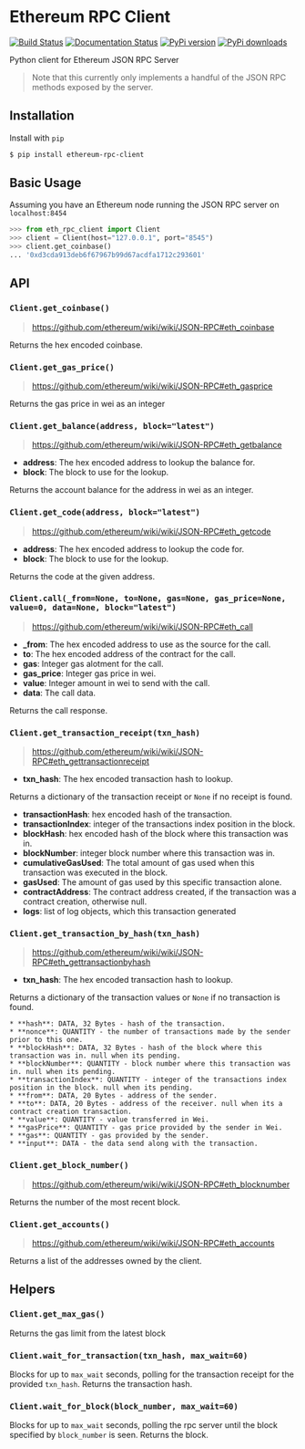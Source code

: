 # Ethereum RPC Client

[![Build Status](https://travis-ci.org/pipermerriam/ethereum-rpc-client.png)](https://travis-ci.org/pipermerriam/ethereum-rpc-client)
[![Documentation Status](https://readthedocs.org/projects/ethereum-rpc-client/badge/?version=latest)](https://readthedocs.org/projects/ethereum-rpc-client/?badge=latest)
[![PyPi version](https://pypip.in/v/ethereum-rpc-client/badge.png)](https://pypi.python.org/pypi/ethereum-rpc-client)
[![PyPi downloads](https://pypip.in/d/ethereum-rpc-client/badge.png)](https://pypi.python.org/pypi/ethereum-rpc-client)
   

Python client for Ethereum JSON RPC Server

> Note that this currently only implements a handful of the JSON RPC methods
> exposed by the server.

## Installation

Install with `pip`

```bash
$ pip install ethereum-rpc-client
```

## Basic Usage

Assuming you have an Ethereum node running the JSON RPC server on `localhost:8454`


```python
>>> from eth_rpc_client import Client
>>> client = Client(host="127.0.0.1", port="8545")
>>> client.get_coinbase()
... '0xd3cda913deb6f67967b99d67acdfa1712c293601'
```

## API

### `Client.get_coinbase()`

> https://github.com/ethereum/wiki/wiki/JSON-RPC#eth_coinbase

Returns the hex encoded coinbase.

### `Client.get_gas_price()`

> https://github.com/ethereum/wiki/wiki/JSON-RPC#eth_gasprice

Returns the gas price in wei as an integer

### `Client.get_balance(address, block="latest")`

> https://github.com/ethereum/wiki/wiki/JSON-RPC#eth_getbalance

* **address**: The hex encoded address to lookup the balance for.
* **block**: The block to use for the lookup.

Returns the account balance for the address in wei as an integer.

### `Client.get_code(address, block="latest")`

> https://github.com/ethereum/wiki/wiki/JSON-RPC#eth_getcode

* **address**: The hex encoded address to lookup the code for.
* **block**: The block to use for the lookup.

Returns the code at the given address.

### `Client.call(_from=None, to=None, gas=None, gas_price=None, value=0, data=None, block="latest")`

> https://github.com/ethereum/wiki/wiki/JSON-RPC#eth_call

* **_from**: The hex encoded address to use as the source for the call.
* **to**: The hex encoded address of the contract for the call.
* **gas**: Integer gas alotment for the call.
* **gas_price**: Integer gas price in wei.
* **value**: Integer amount in wei to send with the call.
* **data**: The call data.

Returns the call response.


### `Client.get_transaction_receipt(txn_hash)`

> https://github.com/ethereum/wiki/wiki/JSON-RPC#eth_gettransactionreceipt

* **txn_hash**: The hex encoded transaction hash to lookup.

Returns a dictionary of the transaction receipt or `None` if no receipt is
found.

* **transactionHash**: hex encoded hash of the transaction.
* **transactionIndex**: integer of the transactions index position in the block.
* **blockHash**: hex encoded hash of the block where this transaction was in.
* **blockNumber**: integer block number where this transaction was in.
* **cumulativeGasUsed**: The total amount of gas used when this transaction was executed in the block.
* **gasUsed**: The amount of gas used by this specific transaction alone.
* **contractAddress**: The contract address created, if the transaction was a contract creation, otherwise null.
* **logs**: list of log objects, which this transaction generated


### `Client.get_transaction_by_hash(txn_hash)`

> https://github.com/ethereum/wiki/wiki/JSON-RPC#eth_gettransactionbyhash

* **txn_hash**: The hex encoded transaction hash to lookup.

Returns a dictionary of the transaction values or `None` if no transaction is
found.

    * **hash**: DATA, 32 Bytes - hash of the transaction.
    * **nonce**: QUANTITY - the number of transactions made by the sender prior to this one.
    * **blockHash**: DATA, 32 Bytes - hash of the block where this transaction was in. null when its pending.
    * **blockNumber**: QUANTITY - block number where this transaction was in. null when its pending.
    * **transactionIndex**: QUANTITY - integer of the transactions index position in the block. null when its pending.
    * **from**: DATA, 20 Bytes - address of the sender.
    * **to**: DATA, 20 Bytes - address of the receiver. null when its a contract creation transaction.
    * **value**: QUANTITY - value transferred in Wei.
    * **gasPrice**: QUANTITY - gas price provided by the sender in Wei.
    * **gas**: QUANTITY - gas provided by the sender.
    * **input**: DATA - the data send along with the transaction.


### `Client.get_block_number()`

> https://github.com/ethereum/wiki/wiki/JSON-RPC#eth_blocknumber

Returns the number of the most recent block.


### `Client.get_accounts()`

> https://github.com/ethereum/wiki/wiki/JSON-RPC#eth_accounts

Returns a list of the addresses owned by the client.


## Helpers

### `Client.get_max_gas()`

Returns the gas limit from the latest block


### `Client.wait_for_transaction(txn_hash, max_wait=60)`

Blocks for up to `max_wait` seconds, polling for the transaction receipt for
the provided `txn_hash`.  Returns the transaction hash.


### `Client.wait_for_block(block_number, max_wait=60)`

Blocks for up to `max_wait` seconds, polling the rpc server until the block
specified by `block_number` is seen.  Returns the block.
